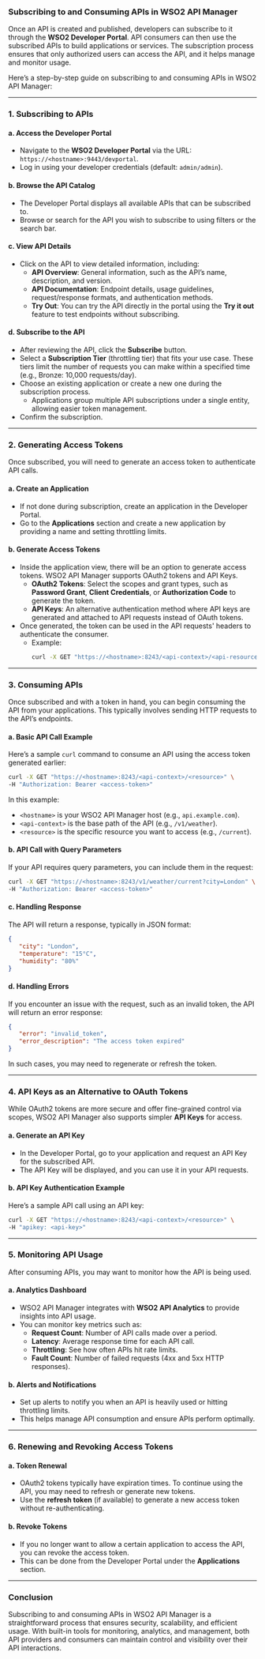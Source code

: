### Subscribing to and Consuming APIs in WSO2 API Manager

Once an API is created and published, developers can subscribe to it through the **WSO2 Developer Portal**. API consumers can then use the subscribed APIs to build applications or services. The subscription process ensures that only authorized users can access the API, and it helps manage and monitor usage.

Here’s a step-by-step guide on subscribing to and consuming APIs in WSO2 API Manager:

---

### 1. **Subscribing to APIs**

#### a. **Access the Developer Portal**
- Navigate to the **WSO2 Developer Portal** via the URL:  
  `https://<hostname>:9443/devportal`.
- Log in using your developer credentials (default: `admin/admin`).

#### b. **Browse the API Catalog**
- The Developer Portal displays all available APIs that can be subscribed to.
- Browse or search for the API you wish to subscribe to using filters or the search bar.

#### c. **View API Details**
- Click on the API to view detailed information, including:
  - **API Overview**: General information, such as the API’s name, description, and version.
  - **API Documentation**: Endpoint details, usage guidelines, request/response formats, and authentication methods.
  - **Try Out**: You can try the API directly in the portal using the **Try it out** feature to test endpoints without subscribing.

#### d. **Subscribe to the API**
- After reviewing the API, click the **Subscribe** button.
- Select a **Subscription Tier** (throttling tier) that fits your use case. These tiers limit the number of requests you can make within a specified time (e.g., Bronze: 10,000 requests/day).
- Choose an existing application or create a new one during the subscription process.
  - Applications group multiple API subscriptions under a single entity, allowing easier token management.
- Confirm the subscription.

---

### 2. **Generating Access Tokens**

Once subscribed, you will need to generate an access token to authenticate API calls.

#### a. **Create an Application**
- If not done during subscription, create an application in the Developer Portal.
- Go to the **Applications** section and create a new application by providing a name and setting throttling limits.

#### b. **Generate Access Tokens**
- Inside the application view, there will be an option to generate access tokens. WSO2 API Manager supports OAuth2 tokens and API Keys.
  - **OAuth2 Tokens**: Select the scopes and grant types, such as **Password Grant**, **Client Credentials**, or **Authorization Code** to generate the token.
  - **API Keys**: An alternative authentication method where API keys are generated and attached to API requests instead of OAuth tokens.
- Once generated, the token can be used in the API requests' headers to authenticate the consumer.
  - Example:
    ```bash
    curl -X GET "https://<hostname>:8243/<api-context>/<api-resource>" -H "Authorization: Bearer <access-token>"
    ```

---

### 3. **Consuming APIs**

Once subscribed and with a token in hand, you can begin consuming the API from your applications. This typically involves sending HTTP requests to the API’s endpoints.

#### a. **Basic API Call Example**
   Here’s a sample `curl` command to consume an API using the access token generated earlier:
   ```bash
   curl -X GET "https://<hostname>:8243/<api-context>/<resource>" \
   -H "Authorization: Bearer <access-token>"
   ```

   In this example:
   - `<hostname>` is your WSO2 API Manager host (e.g., `api.example.com`).
   - `<api-context>` is the base path of the API (e.g., `/v1/weather`).
   - `<resource>` is the specific resource you want to access (e.g., `/current`).

#### b. **API Call with Query Parameters**
   If your API requires query parameters, you can include them in the request:
   ```bash
   curl -X GET "https://<hostname>:8243/v1/weather/current?city=London" \
   -H "Authorization: Bearer <access-token>"
   ```

#### c. **Handling Response**
   The API will return a response, typically in JSON format:
   ```json
   {
      "city": "London",
      "temperature": "15°C",
      "humidity": "80%"
   }
   ```

#### d. **Handling Errors**
   If you encounter an issue with the request, such as an invalid token, the API will return an error response:
   ```json
   {
      "error": "invalid_token",
      "error_description": "The access token expired"
   }
   ```
   In such cases, you may need to regenerate or refresh the token.

---

### 4. **API Keys as an Alternative to OAuth Tokens**

While OAuth2 tokens are more secure and offer fine-grained control via scopes, WSO2 API Manager also supports simpler **API Keys** for access.

#### a. **Generate an API Key**
- In the Developer Portal, go to your application and request an API Key for the subscribed API.
- The API Key will be displayed, and you can use it in your API requests.

#### b. **API Key Authentication Example**
   Here’s a sample API call using an API key:
   ```bash
   curl -X GET "https://<hostname>:8243/<api-context>/<resource>" \
   -H "apikey: <api-key>"
   ```

---

### 5. **Monitoring API Usage**

After consuming APIs, you may want to monitor how the API is being used.

#### a. **Analytics Dashboard**
- WSO2 API Manager integrates with **WSO2 API Analytics** to provide insights into API usage.
- You can monitor key metrics such as:
  - **Request Count**: Number of API calls made over a period.
  - **Latency**: Average response time for each API call.
  - **Throttling**: See how often APIs hit rate limits.
  - **Fault Count**: Number of failed requests (4xx and 5xx HTTP responses).

#### b. **Alerts and Notifications**
- Set up alerts to notify you when an API is heavily used or hitting throttling limits.
- This helps manage API consumption and ensure APIs perform optimally.

---

### 6. **Renewing and Revoking Access Tokens**

#### a. **Token Renewal**
- OAuth2 tokens typically have expiration times. To continue using the API, you may need to refresh or generate new tokens.
- Use the **refresh token** (if available) to generate a new access token without re-authenticating.

#### b. **Revoke Tokens**
- If you no longer want to allow a certain application to access the API, you can revoke the access token.
- This can be done from the Developer Portal under the **Applications** section.

---

### Conclusion

Subscribing to and consuming APIs in WSO2 API Manager is a straightforward process that ensures security, scalability, and efficient usage. With built-in tools for monitoring, analytics, and management, both API providers and consumers can maintain control and visibility over their API interactions.